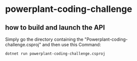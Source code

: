 # powerplant-coding-challenge

## how to build and launch the API

Simply go the directory containing the "Powerplant-coding-challenge.csproj" and then use this Command:

```bash
dotnet run powerplant-coding-challenge.csproj
```

